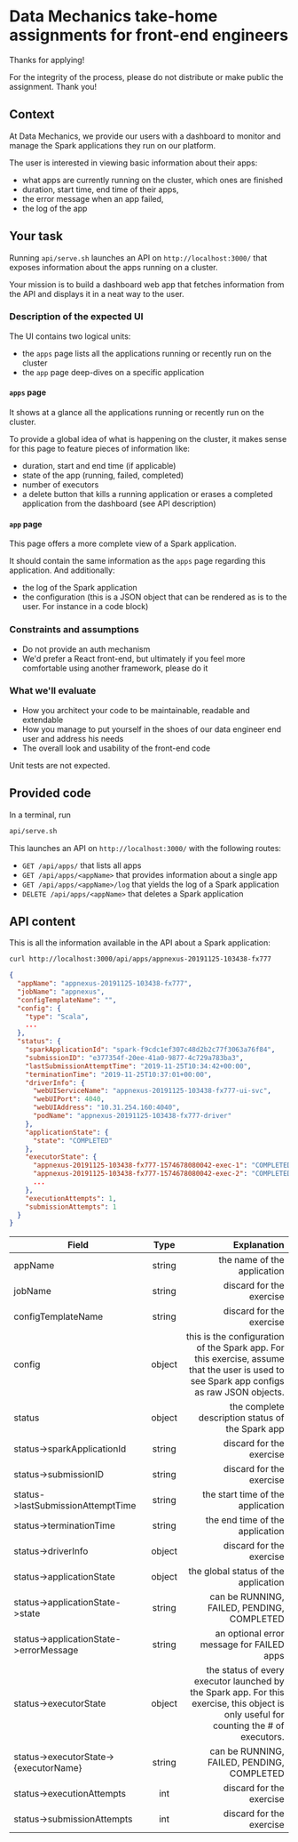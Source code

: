 # Data Mechanics take-home assignments for front-end engineers

Thanks for applying!

For the integrity of the process, please do not distribute or make public the assignment. Thank you!

## Context

At Data Mechanics, we provide our users with a dashboard to monitor and manage the Spark applications they run on our platform.

The user is interested in viewing basic information about their apps:

- what apps are currently running on the cluster, which ones are finished
- duration, start time, end time of their apps,
- the error message when an app failed,
- the log of the app

## Your task

Running `api/serve.sh` launches an API on `http://localhost:3000/` that exposes information about the apps running on a cluster.

Your mission is to build a dashboard web app that fetches information from the API and displays it in a neat way to the user.

### Description of the expected UI

The UI contains two logical units:

- the `apps` page lists all the applications running or recently run on the cluster
- the `app` page deep-dives on a specific application

#### `apps` page

It shows at a glance all the applications running or recently run on the cluster.

To provide a global idea of what is happening on the cluster, it makes sense for this page to feature pieces of information like:

- duration, start and end time (if applicable)
- state of the app (running, failed, completed)
- number of executors
- a delete button that kills a running application or erases a completed application from the dashboard (see API description)

#### `app` page

This page offers a more complete view of a Spark application.

It should contain the same information as the `apps` page regarding this application.
And additionally:

- the log of the Spark application
- the configuration (this is a JSON object that can be rendered as is to the user. For instance in a code block)

### Constraints and assumptions

- Do not provide an auth mechanism
- We'd prefer a React front-end, but ultimately if you feel more comfortable using another framework, please do it

### What we'll evaluate

- How you architect your code to be maintainable, readable and extendable
- How you manage to put yourself in the shoes of our data engineer end user and address his needs
- The overall look and usability of the front-end code

Unit tests are not expected.

## Provided code

In a terminal, run

```bash
api/serve.sh
```

This launches an API on `http://localhost:3000/` with the following routes:

- `GET /api/apps/` that lists all apps
- `GET /api/apps/<appName>` that provides information about a single app
- `GET /api/apps/<appName>/log` that yields the log of a Spark application
- `DELETE /api/apps/<appName>` that deletes a Spark application

## API content

This is all the information available in the API about a Spark application:

```bash
curl http://localhost:3000/api/apps/appnexus-20191125-103438-fx777
```

```json
{
  "appName": "appnexus-20191125-103438-fx777",
  "jobName": "appnexus",
  "configTemplateName": "",
  "config": {
    "type": "Scala",
    ...
  },
  "status": {
    "sparkApplicationId": "spark-f9cdc1ef307c48d2b2c77f3063a76f84",
    "submissionID": "e377354f-20ee-41a0-9877-4c729a783ba3",
    "lastSubmissionAttemptTime": "2019-11-25T10:34:42+00:00",
    "terminationTime": "2019-11-25T10:37:01+00:00",
    "driverInfo": {
      "webUIServiceName": "appnexus-20191125-103438-fx777-ui-svc",
      "webUIPort": 4040,
      "webUIAddress": "10.31.254.160:4040",
      "podName": "appnexus-20191125-103438-fx777-driver"
    },
    "applicationState": {
      "state": "COMPLETED"
    },
    "executorState": {
      "appnexus-20191125-103438-fx777-1574678080042-exec-1": "COMPLETED",
      "appnexus-20191125-103438-fx777-1574678080042-exec-2": "COMPLETED",
      ...
    },
    "executionAttempts": 1,
    "submissionAttempts": 1
  }
}
```

| Field                                  |  Type  |                                                                                                                               Explanation |
| -------------------------------------- | :----: | ----------------------------------------------------------------------------------------------------------------------------------------: |
| appName                                | string |                                                                                                               the name of the application |
| jobName                                | string |                                                                                                                  discard for the exercise |
| configTemplateName                     | string |                                                                                                                  discard for the exercise |
| config                                 | object | this is the configuration of the Spark app. For this exercise, assume that the user is used to see Spark app configs as raw JSON objects. |
| status                                 | object |                                                                                          the complete description status of the Spark app |
| status->sparkApplicationId             | string |                                                                                                                  discard for the exercise |
| status->submissionID                   | string |                                                                                                                  discard for the exercise |
| status->lastSubmissionAttemptTime      | string |                                                                                                         the start time of the application |
| status->terminationTime                | string |                                                                                                           the end time of the application |
| status->driverInfo                     | object |                                                                                                                  discard for the exercise |
| status->applicationState               | object |                                                                                                      the global status of the application |
| status->applicationState->state        | string |                                                                                                can be RUNNING, FAILED, PENDING, COMPLETED |
| status->applicationState->errorMessage | string |                                                                                                 an optional error message for FAILED apps |
| status->executorState                  | object |    the status of every executor launched by the Spark app. For this exercise, this object is only useful for counting the # of executors. |
| status->executorState->{executorName}  | string |                                                                                                can be RUNNING, FAILED, PENDING, COMPLETED |
| status->executionAttempts              |  int   |                                                                                                                  discard for the exercise |
| status->submissionAttempts             |  int   |                                                                                                                  discard for the exercise |
